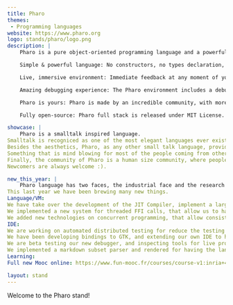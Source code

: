```yaml
---
title: Pharo
themes:
 - Programming languages
website: https://www.pharo.org
logo: stands/pharo/logo.png
description: |
    Pharo is a pure object-oriented programming language and a powerful environment, focused on simplicity and immediate feedback (think IDE and OS rolled into one).

    Simple & powerful language: No constructors, no types declaration, no interfaces, no primitive types. Yet a powerful and elegant language with a full syntax fitting in one postcard! Pharo is objects and messages all the way down.

    Live, immersive environment: Immediate feedback at any moment of your development: Developing, testing, debugging. Even in production environments, you will never be stuck in compiling and deploying steps again!

    Amazing debugging experience: The Pharo environment includes a debugger unlike anything you've seen before. It allows you to step through code, restart the execution of methods, create methods on the fly, and much more!

    Pharo is yours: Pharo is made by an incredible community, with more than 100 contributors for the last revision of the platform and hundreds of people contributing constantly with frameworks and libraries.

    Fully open-source: Pharo full stack is released under MIT License.

showcase: |
    Pharo is a smalltalk inspired language. 
Smalltalk is recogniced as one of the most elegant languages ever existed. 
Besides the aesthetics, Pharo, as any other small talk language, provides a live programming experience. 
Something that is mind blowing for most of the people coming from other technologies.
Finally, the community of Pharo is a human size community, where people's opinion matter, and there contribution is made easy. 
Newcomers are always welcome :).

new_this_year: |
    Pharo language has two faces, the industrial face and the research face.
This last year we have been brewing many new things.
Language/VM: 
We have take over the development of the JIT Compiler, implement a large battery of tests. Extend it to ARM64bits.
We implemented a new system for threaded FFI calls, that allow us to have partial parallelism. 
We added new technologies on concurrent programming, that allow consistent definition of tasks and at some point binding with FFI threads if it is the case. 
IDE: 
We are working on automated distributed testing for reduce the testing time of the projects, allowing the developers to quickly run tests on development.
We have been developing bindings to GTK, and extending our own IDE to have multiple bindings (so far, GTK and Morphic -a native approach-). 
We are beta testing our new debugger, and inspecting tools for live programming development.  Including replay, object specific debugging, and other state of the art features.
We implemented a markdown subset parser and rendered for having the language comments written in markdown. 
Learning: 
Full new Mooc online: https://www.fun-mooc.fr/courses/course-v1:inria+41024+session01/about

layout: stand
---
```

Welcome to the Pharo stand!
